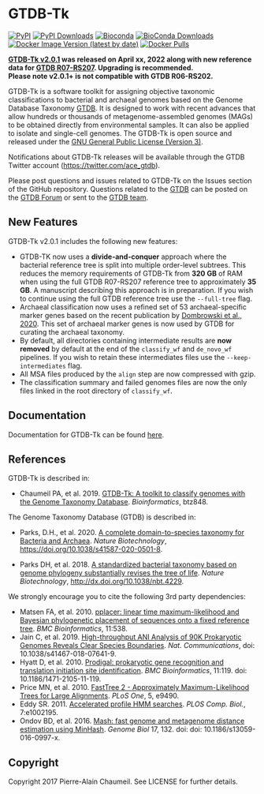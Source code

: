 # GTDB-Tk

[![PyPI](https://img.shields.io/pypi/v/gtdbtk.svg)](https://pypi.python.org/pypi/gtdbtk)
[![PyPI Downloads](https://pepy.tech/badge/gtdbtk)](https://pepy.tech/project/gtdbtk)
[![Bioconda](https://img.shields.io/conda/vn/bioconda/gtdbtk.svg?color=43b02a)](https://anaconda.org/bioconda/gtdbtk)
[![BioConda Downloads](https://img.shields.io/conda/dn/bioconda/gtdbtk.svg?style=flag&label=downloads&color=43b02a)](https://anaconda.org/bioconda/gtdbtk)
[![Docker Image Version (latest by date)](https://img.shields.io/docker/v/ecogenomic/gtdbtk?sort=date&color=299bec&label=docker)](https://hub.docker.com/r/ecogenomic/gtdbtk)
[![Docker Pulls](https://img.shields.io/docker/pulls/ecogenomic/gtdbtk?color=299bec&label=pulls)](https://hub.docker.com/r/ecogenomic/gtdbtk)

<b>[GTDB-Tk v2.0.1](https://ecogenomics.github.io/GTDBTk/announcements.html) was released on April xx, 2022 along with new reference data for [GTDB R07-RS207](https://gtdb.ecogenomic.org/). Upgrading is recommended.</b>  
<b> Please note v2.0.1+ is not compatible with GTDB R06-RS202. </b>

GTDB-Tk is a software toolkit for assigning objective taxonomic classifications to bacterial and archaeal genomes based on the Genome Database Taxonomy [GTDB](https://gtdb.ecogenomic.org/). It is designed to work with recent advances that allow hundreds or thousands of metagenome-assembled genomes (MAGs) to be obtained directly from environmental samples. It can also be applied to isolate and single-cell genomes. The GTDB-Tk is open source and released under the [GNU General Public License (Version 3)](https://www.gnu.org/licenses/gpl-3.0.en.html).

Notifications about GTDB-Tk releases will be available through the GTDB Twitter account (https://twitter.com/ace_gtdb).

Please post questions and issues related to GTDB-Tk on the Issues section of the GitHub repository. Questions related to the [GTDB](https://gtdb.ecogenomic.org/) can be posted on the [GTDB Forum](https://forum.gtdb.ecogenomic.org/) or sent to the [GTDB team](https://gtdb.ecogenomic.org/about).

## New Features

GTDB-Tk v2.0.1 includes the following new features:
- GTDB-TK now uses a **divide-and-conquer** approach where the bacterial reference tree is split into multiple order-level subtrees. This reduces the memory requirements of GTDB-Tk from **320 GB** of RAM when using the full GTDB R07-RS207 reference tree to approximately **35 GB**. A manuscript describing this approach is in preparation. If you wish to continue using the full GTDB reference tree use the `--full-tree` flag.
- Archaeal classification now uses a refined set of 53 archaeal-specific marker genes based on the recent publication by [Dombrowski et al., 2020](https://www.nature.com/articles/s41467-020-17408-w). This set of archaeal marker genes is now used by GTDB for curating the archaeal taxonomy.
- By default, all directories containing intermediate results are **now removed** by default at the end of the `classify_wf` and `de_novo_wf` pipelines. If you wish to retain these intermediates files use the `--keep-intermediates` flag.
- All MSA files produced by the `align` step are now compressed with gzip.
- The classification summary and failed genomes files are now the only files linked in the root directory of `classify_wf`.


## Documentation
Documentation for GTDB-Tk can be found [here](https://ecogenomics.github.io/GTDBTk/).

## References

GTDB-Tk is described in:

* Chaumeil PA, et al. 2019. [GTDB-Tk: A toolkit to classify genomes with the Genome Taxonomy Database](https://academic.oup.com/bioinformatics/advance-article-abstract/doi/10.1093/bioinformatics/btz848/5626182). <i>Bioinformatics</i>, btz848.

The Genome Taxonomy Database (GTDB) is described in:

* Parks, D.H., et al. 2020. [A complete domain-to-species taxonomy for Bacteria and Archaea](https://rdcu.be/b3OI7). <i>Nature Biotechnology</i>, https://doi.org/10.1038/s41587-020-0501-8.

* Parks DH, et al. 2018. [A standardized bacterial taxonomy based on genome phylogeny substantially revises the tree of life](https://www.nature.com/articles/nbt.4229). <i>Nature Biotechnology</i>, http://dx.doi.org/10.1038/nbt.4229.
 

We strongly encourage you to cite the following 3rd party dependencies:

* Matsen FA, et al. 2010. [pplacer: linear time maximum-likelihood and Bayesian phylogenetic placement of sequences onto a fixed reference tree](https://www.ncbi.nlm.nih.gov/pubmed/21034504). <i>BMC Bioinformatics</i>, 11:538.
* Jain C, et al. 2019. [High-throughput ANI Analysis of 90K Prokaryotic Genomes Reveals Clear Species Boundaries](https://www.nature.com/articles/s41467-018-07641-9). <i>Nat. Communications</i>, doi: 10.1038/s41467-018-07641-9.
* Hyatt D, et al. 2010. [Prodigal: prokaryotic gene recognition and translation initiation site identification](https://www.ncbi.nlm.nih.gov/pubmed/20211023). <i>BMC Bioinformatics</i>, 11:119. doi: 10.1186/1471-2105-11-119.
* Price MN, et al. 2010. [FastTree 2 - Approximately Maximum-Likelihood Trees for Large Alignments](https://www.ncbi.nlm.nih.gov/pmc/articles/PMC2835736/). <i>PLoS One</i>, 5, e9490.
* Eddy SR. 2011. [Accelerated profile HMM searches](https://www.ncbi.nlm.nih.gov/pubmed/22039361). <i>PLOS Comp. Biol.</i>, 7:e1002195.
* Ondov BD, et al. 2016. [Mash: fast genome and metagenome distance estimation using MinHash](https://genomebiology.biomedcentral.com/articles/10.1186/s13059-016-0997-x). <i>Genome Biol</i> 17, 132. doi: doi: 10.1186/s13059-016-0997-x.

## Copyright

Copyright 2017 Pierre-Alain Chaumeil. See LICENSE for further details.
